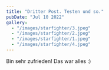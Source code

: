```yaml
---
title: "Dritter Post. Testen und so."
pubDate: "Jul 10 2022"
gallery:
  - "/images/starfighter/3.jpeg"
  - "/images/starfighter/2.jpeg"
  - "/images/starfighter/1.jpeg"
  - "/images/starfighter/4.jpeg"
---
```


Bin sehr zufrieden! Das war alles :)
